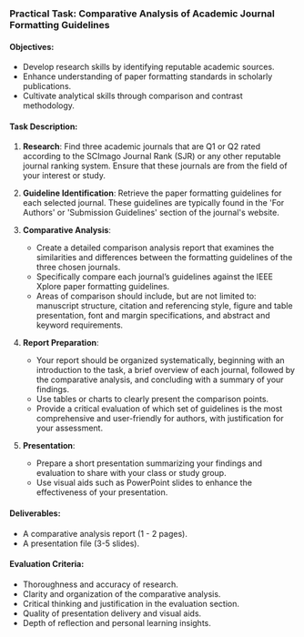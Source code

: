 ### Practical Task: Comparative Analysis of Academic Journal Formatting Guidelines

#### Objectives:
- Develop research skills by identifying reputable academic sources.
- Enhance understanding of paper formatting standards in scholarly publications.
- Cultivate analytical skills through comparison and contrast methodology.

#### Task Description:
1. **Research**: Find three academic journals that are Q1 or Q2 rated according to the SCImago Journal Rank (SJR) or any other reputable journal ranking system. Ensure that these journals are from the field of your interest or study.

2. **Guideline Identification**: Retrieve the paper formatting guidelines for each selected journal. These guidelines are typically found in the 'For Authors' or 'Submission Guidelines' section of the journal's website.

3. **Comparative Analysis**:
   - Create a detailed comparison analysis report that examines the similarities and differences between the formatting guidelines of the three chosen journals.
   - Specifically compare each journal’s guidelines against the IEEE Xplore paper formatting guidelines.
   - Areas of comparison should include, but are not limited to: manuscript structure, citation and referencing style, figure and table presentation, font and margin specifications, and abstract and keyword requirements.

4. **Report Preparation**:
   - Your report should be organized systematically, beginning with an introduction to the task, a brief overview of each journal, followed by the comparative analysis, and concluding with a summary of your findings.
   - Use tables or charts to clearly present the comparison points.
   - Provide a critical evaluation of which set of guidelines is the most comprehensive and user-friendly for authors, with justification for your assessment.

5. **Presentation**:
   - Prepare a short presentation summarizing your findings and evaluation to share with your class or study group.
   - Use visual aids such as PowerPoint slides to enhance the effectiveness of your presentation.

#### Deliverables:
- A comparative analysis report (1 - 2 pages).
- A presentation file (3-5 slides).

#### Evaluation Criteria:
- Thoroughness and accuracy of research.
- Clarity and organization of the comparative analysis.
- Critical thinking and justification in the evaluation section.
- Quality of presentation delivery and visual aids.
- Depth of reflection and personal learning insights.

